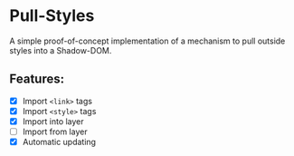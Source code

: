# Pull-Styles

A simple proof-of-concept implementation of a mechanism to pull outside styles
into a Shadow-DOM.

## Features:

- [x] Import `<link>` tags
- [x] Import `<style>` tags
- [x] Import into layer
- [ ] Import from layer
- [x] Automatic updating
